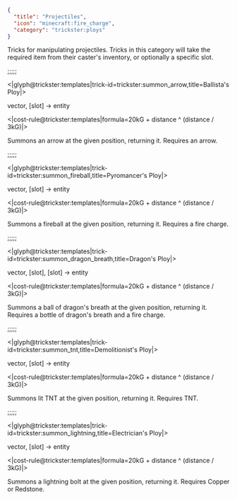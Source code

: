 ```json
{
  "title": "Projectiles",
  "icon": "minecraft:fire_charge",
  "category": "trickster:ploys"
}
```

Tricks for manipulating projectiles. Tricks in this category will take the required item from their caster's inventory, 
or optionally a specific slot.

;;;;;

<|glyph@trickster:templates|trick-id=trickster:summon_arrow,title=Ballista's Ploy|>

vector, [slot] -> entity

<|cost-rule@trickster:templates|formula=20kG + distance ^ (distance / 3kG)|>

Summons an arrow at the given position, returning it. 
Requires an arrow.

;;;;;

<|glyph@trickster:templates|trick-id=trickster:summon_fireball,title=Pyromancer's Ploy|>

vector, [slot] -> entity

<|cost-rule@trickster:templates|formula=20kG + distance ^ (distance / 3kG)|>

Summons a fireball at the given position, returning it. 
Requires a fire charge.

;;;;;

<|glyph@trickster:templates|trick-id=trickster:summon_dragon_breath,title=Dragon's Ploy|>

vector, [slot], [slot] -> entity

<|cost-rule@trickster:templates|formula=20kG + distance ^ (distance / 3kG)|>

Summons a ball of dragon's breath at the given position, returning it. 
Requires a bottle of dragon's breath and a fire charge.

;;;;;

<|glyph@trickster:templates|trick-id=trickster:summon_tnt,title=Demolitionist's Ploy|>

vector, [slot] -> entity

<|cost-rule@trickster:templates|formula=20kG + distance ^ (distance / 3kG)|>

Summons lit TNT at the given position, returning it.
Requires TNT.

;;;;;

<|glyph@trickster:templates|trick-id=trickster:summon_lightning,title=Electrician's Ploy|>

vector, [slot] -> entity

<|cost-rule@trickster:templates|formula=20kG + distance ^ (distance / 3kG)|>

Summons a lightning bolt at the given position, returning it.
Requires Copper or Redstone.
